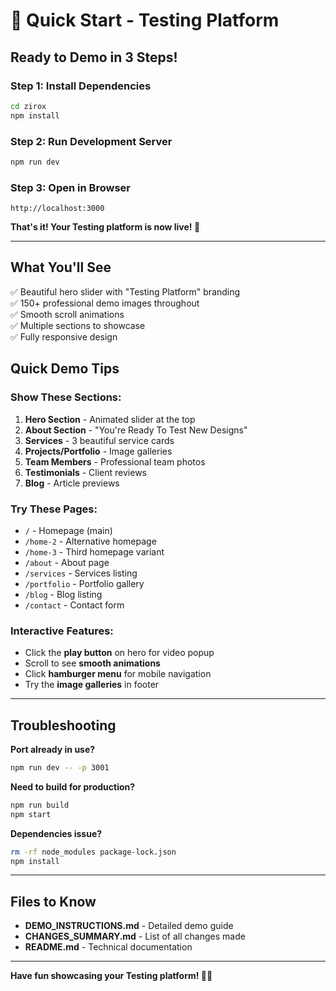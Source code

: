 # 🚀 Quick Start - Testing Platform

## Ready to Demo in 3 Steps!

### Step 1: Install Dependencies
```bash
cd zirox
npm install
```

### Step 2: Run Development Server
```bash
npm run dev
```

### Step 3: Open in Browser
```
http://localhost:3000
```

**That's it! Your Testing platform is now live! 🎉**

---

## What You'll See

✅ Beautiful hero slider with "Testing Platform" branding  
✅ 150+ professional demo images throughout  
✅ Smooth scroll animations  
✅ Multiple sections to showcase  
✅ Fully responsive design  

## Quick Demo Tips

### Show These Sections:
1. **Hero Section** - Animated slider at the top
2. **About Section** - "You're Ready To Test New Designs"
3. **Services** - 3 beautiful service cards
4. **Projects/Portfolio** - Image galleries
5. **Team Members** - Professional team photos
6. **Testimonials** - Client reviews
7. **Blog** - Article previews

### Try These Pages:
- `/` - Homepage (main)
- `/home-2` - Alternative homepage
- `/home-3` - Third homepage variant
- `/about` - About page
- `/services` - Services listing
- `/portfolio` - Portfolio gallery
- `/blog` - Blog listing
- `/contact` - Contact form

### Interactive Features:
- Click the **play button** on hero for video popup
- Scroll to see **smooth animations**
- Click **hamburger menu** for mobile navigation
- Try the **image galleries** in footer

---

## Troubleshooting

**Port already in use?**
```bash
npm run dev -- -p 3001
```

**Need to build for production?**
```bash
npm run build
npm start
```

**Dependencies issue?**
```bash
rm -rf node_modules package-lock.json
npm install
```

---

## Files to Know

- **DEMO_INSTRUCTIONS.md** - Detailed demo guide
- **CHANGES_SUMMARY.md** - List of all changes made
- **README.md** - Technical documentation

---

**Have fun showcasing your Testing platform! 🎨✨**



